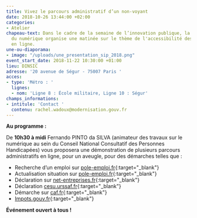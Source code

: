 ```yaml
---
title: Vivez le parcours administratif d’un non-voyant
date: 2018-10-26 13:44:00 +02:00
categories:
- Atelier
chapeau-text: Dans le cadre de la semaine de l’innovation publique, la direction interministérielle
  du numérique organise une matinée sur le thème de l'accessibilité des démarches
  en ligne.
une-ou-diaporama:
- image: "/uploads/une_presentation_sip_2018.png"
event_start_date: 2018-11-22 10:30:00 +01:00
lieu: DINSIC
adresse: '20 avenue de Ségur - 75007 Paris '
acces:
- type: 'Métro : '
  lignes:
  - nom: 'Ligne 8 : École militaire, Ligne 10 : Ségur'
champs_informations:
- intitule: 'Contact '
  contenu: rachel.wadoux@modernisation.gouv.fr
---
```


**Au programme :**

De **10h30 à midi** Fernando PINTO da SILVA (animateur des travaux sur le numérique au sein du Conseil National Consultatif des Personnes Handicapées) vous proposera une  démonstration de plusieurs parcours administratifs en ligne, pour un aveugle, pour des démarches telles que :
 
* Recherche d’un emploi sur [pole-emploi.fr](https://www.pole-emploi.fr/accueil/){:target="_blank"}
* Actualisation situation sur [pole-emploi.fr](https://www.pole-emploi.fr/accueil/){:target="_blank"}
* Déclaration sur [net-entreprises.fr](https://www.net-entreprises.fr/){:target="_blank"}
* Déclaration [cesu.urssaf.fr](https://www.cesu.urssaf.fr/info/accueil.html){:target="_blank"}
* Démarche sur [caf.fr](http://www.caf.fr/){:target="_blank"}
* [Impots.gouv.fr](https://www.impots.gouv.fr/portail/){:target="_blank"}
 
**Événement ouvert à tous !** 
